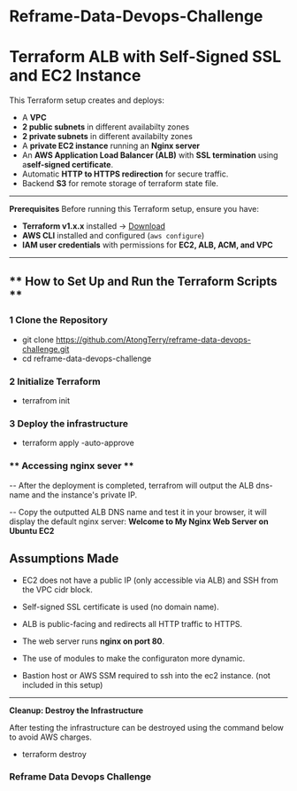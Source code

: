# **Reframe-Data-Devops-Challenge**

# Terraform ALB with Self-Signed SSL and EC2 Instance

This Terraform setup creates and deploys:
- A **VPC**
- **2 public subnets** in different availabilty zones 
- **2 private subnets** in different availabilty zones
- A **private EC2 instance** running an **Nginx server**
- An **AWS Application Load Balancer (ALB)** with **SSL termination** using a**self-signed certificate**. 
- Automatic **HTTP to HTTPS redirection** for secure traffic.
- Backend **S3** for remote storage of terraform state file. 

---

**Prerequisites**
Before running this Terraform setup, ensure you have:
- **Terraform v1.x.x** installed → [Download](https://developer.hashicorp.com/terraform/downloads)
- **AWS CLI** installed and configured (`aws configure`)
- **IAM user credentials** with permissions for **EC2, ALB, ACM, and VPC**

---

## ** How to Set Up and Run the Terraform Scripts **
### 1 Clone the Repository

* git clone https://github.com/AtongTerry/reframe-data-devops-challenge.git
* cd reframe-data-devops-challenge

### 2️ Initialize Terraform

* terrafrom init

### 3 Deploy the infrastructure 

* terraform apply -auto-approve

###  ** Accessing nginx sever **

-- After the deployment is completed, terrafrom will output the ALB dns-name and the instance's private IP.

-- Copy the outputted ALB DNS name and test it in your browser, it will display the default nginx server: **Welcome to My Nginx Web Server on Ubuntu EC2**

## **Assumptions Made**

* EC2 does not have a public IP (only accessible via ALB) and SSH from the VPC cidr block.

* Self-signed SSL certificate is used (no domain name).

* ALB is public-facing and redirects all HTTP traffic to HTTPS.

* The web server runs **nginx on port 80**.

* The use of modules to make the configuraton more dynamic.

* Bastion host or AWS SSM required to ssh into the ec2 instance. (not included in this setup)
_ _ _ _ _ _ _ _ _ _ _ _ _ _ _ _ _ _ _ _ _ _ _ _ _ _ _ _ _ _ _ _ _ _ _ _ _ _ _ _ _ _ 

**Cleanup: Destroy the Infrastructure**

After testing the infrastructure can be destroyed using the command below to avoid AWS charges.

* terraform destroy
### Reframe Data Devops Challenge ###


